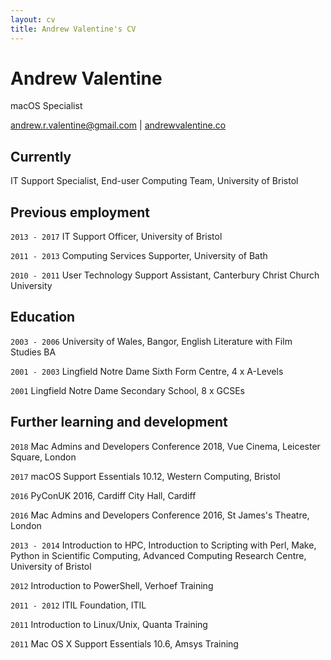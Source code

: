 ```yaml
---
layout: cv
title: Andrew Valentine's CV
---
```

# Andrew Valentine
macOS Specialist

<div id="webaddress">
<a href="mailto:andrew.r.valentine@gmail.com">andrew.r.valentine@gmail.com</a>
| <a href="http://andrewvalentine.co">andrewvalentine.co</a>
</div>

## Currently

IT Support Specialist, End-user Computing Team, University of Bristol

## Previous employment

`2013 - 2017`
IT Support Officer, University of Bristol

`2011 - 2013`
Computing Services Supporter, University of Bath

`2010 - 2011`
User Technology Support Assistant, Canterbury Christ Church University

## Education

`2003 - 2006`
University of Wales, Bangor, English Literature with Film Studies BA

`2001 - 2003`
Lingfield Notre Dame Sixth Form Centre, 4 x A-Levels

`2001`
Lingfield Notre Dame Secondary School, 8 x GCSEs

## Further learning and development

`2018`
Mac Admins and Developers Conference 2018, Vue Cinema, Leicester Square, London

`2017`
macOS Support Essentials 10.12, Western Computing, Bristol

`2016`
PyConUK 2016, Cardiff City Hall, Cardiff

`2016`
Mac Admins and Developers Conference 2016, St James's Theatre, London

`2013 - 2014`
Introduction to HPC, Introduction to Scripting with Perl, Make, Python in Scientific Computing, Advanced Computing Research Centre, University of Bristol

`2012`
Introduction to PowerShell, Verhoef Training

`2011 - 2012`
ITIL Foundation, ITIL

`2011`
Introduction to Linux/Unix, Quanta Training

`2011`
Mac OS X Support Essentials 10.6, Amsys Training

<!-- ### Footer

Last updated: May 2013 -->
